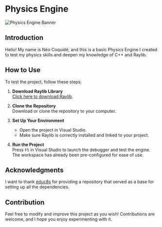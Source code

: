 # Physics Engine

![Physics Engine Banner](https://i.imgur.com/l1sdtcm.png)

## Introduction

Hello! My name is Néo Coquidé, and this is a basic Physics Engine I created to test my physics skills and deepen my knowledge of C++ and Raylib.

## How to Use

To test the project, follow these steps:

1. **Download Raylib Library**  
   [Click here to download Raylib](https://www.raylib.com/).
   
2. **Clone the Repository**  
   Download or clone the repository to your computer.

3. **Set Up Your Environment**  
   - Open the project in Visual Studio.
   - Make sure Raylib is correctly installed and linked to your project.

4. **Run the Project**  
   Press `F5` in Visual Studio to launch the debugger and test the engine. The workspace has already been pre-configured for ease of use.

## Acknowledgments

I want to thank [educ8s](https://github.com/educ8s/Raylib-CPP-Starter-Template-for-VSCODE-V2) for providing a repository that served as a base for setting up all the dependencies.

## Contribution

Feel free to modify and improve this project as you wish! Contributions are welcome, and I hope you enjoy experimenting with it.
